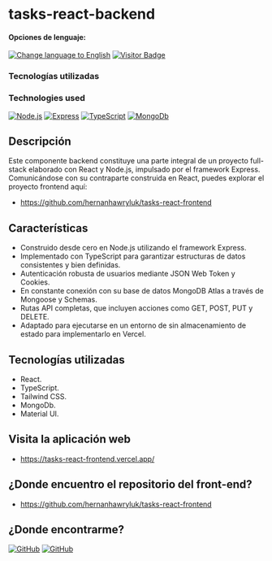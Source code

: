 # tasks-react-backend

<div>
<h4>Opciones de lenguaje:</h4>
  <a href="https://github.com/hernanhawryluk/tasks-nodejs-backend/blob/main/README.md"><img alt="Change language to English" src="https://img.shields.io/badge/language-english-red.svg"></a>
  <a href="#"><img alt="Visitor Badge" src="https://visitor-badge.laobi.icu/badge?page_id=hernanhawryluk.tasks-nodejs-backend"></a>
</div>
<div>
  <h3>Tecnologías utilizadas</h3>
  <h3>Technologies used</h3>
  <a href="#"><img alt="Node.js" src="https://img.shields.io/badge/Node.js-21.4.0-blue?logo=node.js"></a>
  <a href="#"><img alt="Express" src="https://img.shields.io/badge/Express-4.18.2-blue?logo=express"></a>
  <a href="#"><img alt="TypeScript" src="https://img.shields.io/badge/TypeScript-5.0.2-blue?logo=typescript"></a>
  <a href="#"><img alt="MongoDb" src="https://img.shields.io/badge/MongoDb-7.0-blue?logo=mongodb"></a>
</div>

## Descripción

Este componente backend constituye una parte integral de un proyecto full-stack elaborado con React y Node.js, impulsado por el framework Express. Comunicándose con su contraparte construida en React, puedes explorar el proyecto frontend aquí:

- https://github.com/hernanhawryluk/tasks-react-frontend

## Características

- Construido desde cero en Node.js utilizando el framework Express.
- Implementado con TypeScript para garantizar estructuras de datos consistentes y bien definidas.
- Autenticación robusta de usuarios mediante JSON Web Token y Cookies.
- En constante conexión con su base de datos MongoDB Atlas a través de
  Mongoose y Schemas.
- Rutas API completas, que incluyen acciones como GET, POST, PUT y DELETE.
- Adaptado para ejecutarse en un entorno de sin almacenamiento de estado para implementarlo en Vercel.

## Tecnologías utilizadas

- React.
- TypeScript.
- Tailwind CSS.
- MongoDb.
- Material UI.

## Visita la aplicación web

- https://tasks-react-frontend.vercel.app/

## ¿Donde encuentro el repositorio del front-end?

- https://github.com/hernanhawryluk/tasks-react-frontend

## ¿Donde encontrarme?

<div>
  <a href="https://github.com/hernanhawryluk"><img alt="GitHub" src="https://img.shields.io/badge/GitHub-grey?style=for-the-badge&logo=github"></a>
  <a href="https://www.linkedin.com/in/hernan-hawryluk"><img alt="GitHub" src="https://img.shields.io/badge/LinkedIn-blue?style=for-the-badge&logo=linkedin"></a>
</div>

